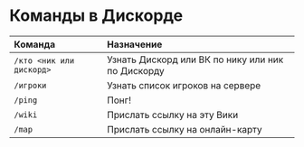 # Команды в Дискорде

|Команда|Назначение|
|:------|:---------|
|`/кто <ник или дискорд>`|Узнать Дискорд или ВК по нику или ник по Дискорду|
|`/игроки`|Узнать список игроков на сервере|
|`/ping`|Понг!|
|`/wiki`|Прислать ссылку на эту Вики|
|`/map`|Прислать ссылку на онлайн-карту|